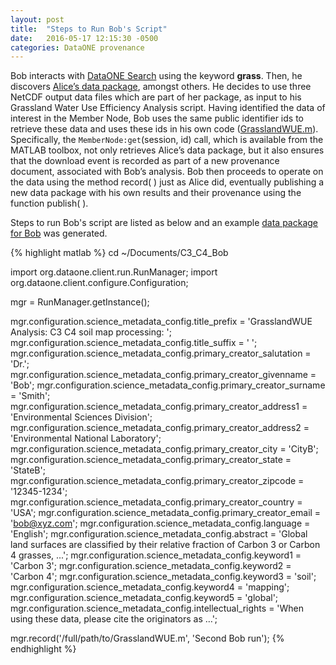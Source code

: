 ```yaml
---
layout: post
title:  "Steps to Run Bob's Script"
date:   2016-05-17 12:15:30 -0500
categories: DataONE provenance
---
```

Bob interacts with [DataONE Search](https://search-sandbox-2.test.dataone.org) using the
keyword **grass**. Then, he discovers [Alice’s data package](https://search-sandbox-2.test.dataone.org/#view/metadata_e859d2dd-c5e6-4ec6-892f-1b00bb6f8f65.xml), amongst others. He decides to use
three NetCDF output data files which are part of her package, as input to his Grassland
Water Use Efficiency Analysis script. Having identified the data of interest in the
Member Node, Bob uses the same public identifier ids to retrieve these data and uses these ids in his own
code ([GrasslandWUE.m]({{site.baseurl}}/data/GrasslandWUE-yw.m)). Specifically, the `MemberNode:get`(session, id) call, which is available
from the MATLAB toolbox, not only retrieves Alice’s data package, but it also ensures
that the download event is recorded as part of a new provenance document, associated
with Bob’s analysis. Bob then proceeds to operate on the data using the method record( ) just as Alice did, eventually publishing
a new data package with his own results and their provenance using the function publish( ).

Steps to run Bob's script are listed as below and an example [data package for Bob](https://search-sandbox-2.test.dataone.org/#view/metadata_07277c1f-b2c2-467c-8aa2-792863524a21.xml) was generated.

{% highlight matlab %}
cd ~/Documents/C3_C4_Bob

import org.dataone.client.run.RunManager;
import org.dataone.client.configure.Configuration;

mgr = RunManager.getInstance();

mgr.configuration.science_metadata_config.title_prefix = 'GrasslandWUE Analysis: C3 C4 soil map processing: ';
mgr.configuration.science_metadata_config.title_suffix = ' ';
mgr.configuration.science_metadata_config.primary_creator_salutation = 'Dr.';
mgr.configuration.science_metadata_config.primary_creator_givenname = 'Bob';
mgr.configuration.science_metadata_config.primary_creator_surname = 'Smith';
mgr.configuration.science_metadata_config.primary_creator_address1 = 'Environmental Sciences Division';
mgr.configuration.science_metadata_config.primary_creator_address2 = 'Environmental National Laboratory';
mgr.configuration.science_metadata_config.primary_creator_city = 'CityB';
mgr.configuration.science_metadata_config.primary_creator_state = 'StateB';
mgr.configuration.science_metadata_config.primary_creator_zipcode = '12345-1234';
mgr.configuration.science_metadata_config.primary_creator_country = 'USA';
mgr.configuration.science_metadata_config.primary_creator_email = 'bob@xyz.com';
mgr.configuration.science_metadata_config.language = 'English';
mgr.configuration.science_metadata_config.abstract = 'Global land surfaces are classified by their relative fraction of Carbon 3 or Carbon 4 grasses, ...';
mgr.configuration.science_metadata_config.keyword1 = 'Carbon 3';
mgr.configuration.science_metadata_config.keyword2 = 'Carbon 4';
mgr.configuration.science_metadata_config.keyword3 = 'soil';
mgr.configuration.science_metadata_config.keyword4 = 'mapping';
mgr.configuration.science_metadata_config.keyword5 = 'global';
mgr.configuration.science_metadata_config.intellectual_rights = 'When using these data, please cite the originators as …';

mgr.record('/full/path/to/GrasslandWUE.m', 'Second Bob run');
{% endhighlight %}
